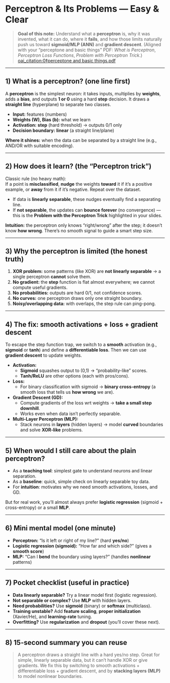 # Perceptron & Its Problems — Easy & Clear

> **Goal of this note:** Understand what a **perceptron** is, why it was invented, what it can do, where it **fails**, and how those limits naturally push us toward **sigmoid/MLP (ANN)** and **gradient descent**. (Aligned with your “perceptone and basic things” PDF: *What is Perceptron*, *Perceptron Loss Functions*, *Problem with Perceptron Trick*.)  [oai_citation:0‡perceptone and basic things.pdf](file-service://file-EQtpF4oPW6i3pQx3imQJ2R)

---

## 1) What is a perceptron? (one line first)
A **perceptron** is the simplest neuron: it takes inputs, multiplies by **weights**, adds a **bias**, and outputs **1 or 0** using a hard **step** decision. It draws a **straight line** (hyperplane) to separate two classes.

- **Input:** features (numbers)  
- **Weights (W), Bias (b):** what we learn  
- **Activation:** **step** (hard threshold) → outputs 0/1 only  
- **Decision boundary:** **linear** (a straight line/plane)

**Where it shines:** when the data can be separated by a straight line (e.g., AND/OR with suitable encoding).

---

## 2) How does it learn? (the “Perceptron trick”)
Classic rule (no heavy math):  
If a point is **misclassified**, **nudge** the weights **toward** it if it’s a positive example, or **away** from it if it’s negative. Repeat over the dataset.

- If data is **linearly separable**, these nudges eventually find a separating line.  
- If **not separable**, the updates can **bounce forever** (no convergence) — this is the **Problem with the Perceptron Trick** highlighted in your slides. 

**Intuition:** the perceptron only knows “right/wrong” after the step; it doesn’t know **how wrong**. There’s no smooth signal to guide a smart step size.

---

## 3) Why the perceptron is limited (the honest truth)
1) **XOR problem:** some patterns (like XOR) are **not linearly separable** → a single perceptron **cannot** solve them.  
2) **No gradient:** the **step** function is flat almost everywhere; we cannot compute useful gradients.  
3) **No probabilities:** outputs are hard 0/1, not confidence scores.  
4) **No curves:** one perceptron draws only one straight boundary.  
5) **Noisy/overlapping data:** with overlaps, the step rule can ping-pong.

---

## 4) The fix: smooth activations + loss + gradient descent
To escape the step function trap, we switch to a **smooth** activation (e.g., **sigmoid** or **tanh**) and define a **differentiable loss**. Then we can use **gradient descent** to update weights.

- **Activation:**  
  - **Sigmoid** squashes output to (0,1) → “probability-like” scores.  
  - **Tanh/ReLU** are other options (each with pros/cons).
- **Loss:**  
  - For binary classification with sigmoid → **binary cross-entropy** (a smooth loss that tells us **how wrong** we are).  
- **Gradient Descent (GD):**  
  - Compute gradients of the loss wrt weights → **take a small step downhill**.  
  - Works even when data isn’t perfectly separable.  
- **Multi-Layer Perceptron (MLP):**  
  - Stack neurons in **layers** (hidden layers) → model **curved** boundaries and solve **XOR-like** problems.



---

## 5) When would I still care about the plain perceptron?
- As a **teaching tool**: simplest gate to understand neurons and linear separation.  
- As a **baseline**: quick, simple check on linearly separable toy data.  
- For **intuition**: motivates why we need smooth activations, losses, and GD.

But for real work, you’ll almost always prefer **logistic regression** (sigmoid + cross-entropy) or a small **MLP**.

---

## 6) Mini mental model (one minute)
- **Perceptron:** “Is it left or right of my line?” (hard **yes/no**)  
- **Logistic regression (sigmoid):** “How far and which side?” (gives a **smooth score**)  
- **MLP:** “Can I **bend** the boundary using layers?” (handles **nonlinear** patterns)

---

## 7) Pocket checklist (useful in practice)
- **Data linearly separable?** Try a linear model first (logistic regression).  
- **Not separable or complex?** Use **MLP** with hidden layers.  
- **Need probabilities?** Use **sigmoid** (binary) or **softmax** (multiclass).  
- **Training unstable?** Add **feature scaling**, **proper initialization** (Xavier/He), and **learning-rate** tuning.  
- **Overfitting?** Use **regularization** and **dropout** (you’ll cover these next).

---

## 8) 15-second summary you can reuse
> A perceptron draws a straight line with a hard yes/no step. Great for simple, linearly separable data, but it can’t handle XOR or give gradients. We fix this by switching to smooth activations + differentiable loss + gradient descent, and by **stacking layers (MLP)** to model nonlinear boundaries. 